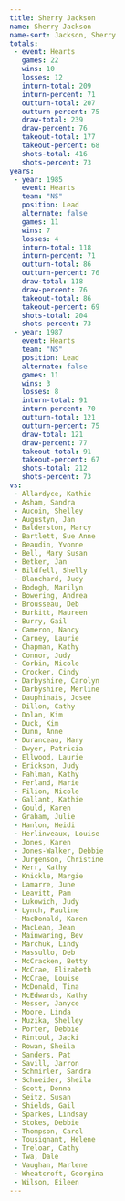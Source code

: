 ```yaml
---
title: Sherry Jackson
name: Sherry Jackson
name-sort: Jackson, Sherry
totals:
 - event: Hearts
   games: 22
   wins: 10
   losses: 12
   inturn-total: 209
   inturn-percent: 71
   outturn-total: 207
   outturn-percent: 75
   draw-total: 239
   draw-percent: 76
   takeout-total: 177
   takeout-percent: 68
   shots-total: 416
   shots-percent: 73
years:
 - year: 1985
   event: Hearts
   team: "NS"
   position: Lead
   alternate: false
   games: 11
   wins: 7
   losses: 4
   inturn-total: 118
   inturn-percent: 71
   outturn-total: 86
   outturn-percent: 76
   draw-total: 118
   draw-percent: 76
   takeout-total: 86
   takeout-percent: 69
   shots-total: 204
   shots-percent: 73
 - year: 1987
   event: Hearts
   team: "NS"
   position: Lead
   alternate: false
   games: 11
   wins: 3
   losses: 8
   inturn-total: 91
   inturn-percent: 70
   outturn-total: 121
   outturn-percent: 75
   draw-total: 121
   draw-percent: 77
   takeout-total: 91
   takeout-percent: 67
   shots-total: 212
   shots-percent: 73
vs:
 - Allardyce, Kathie
 - Asham, Sandra
 - Aucoin, Shelley
 - Augustyn, Jan
 - Balderston, Marcy
 - Bartlett, Sue Anne
 - Beaudin, Yvonne
 - Bell, Mary Susan
 - Betker, Jan
 - Bildfell, Shelly
 - Blanchard, Judy
 - Bodogh, Marilyn
 - Bowering, Andrea
 - Brousseau, Deb
 - Burkitt, Maureen
 - Burry, Gail
 - Cameron, Nancy
 - Carney, Laurie
 - Chapman, Kathy
 - Connor, Judy
 - Corbin, Nicole
 - Crocker, Cindy
 - Darbyshire, Carolyn
 - Darbyshire, Merline
 - Dauphinais, Josee
 - Dillon, Cathy
 - Dolan, Kim
 - Duck, Kim
 - Dunn, Anne
 - Duranceau, Mary
 - Dwyer, Patricia
 - Ellwood, Laurie
 - Erickson, Judy
 - Fahlman, Kathy
 - Ferland, Marie
 - Filion, Nicole
 - Gallant, Kathie
 - Gould, Karen
 - Graham, Julie
 - Hanlon, Heidi
 - Herlinveaux, Louise
 - Jones, Karen
 - Jones-Walker, Debbie
 - Jurgenson, Christine
 - Kerr, Kathy
 - Knickle, Margie
 - Lamarre, June
 - Leavitt, Pam
 - Lukowich, Judy
 - Lynch, Pauline
 - MacDonald, Karen
 - MacLean, Jean
 - Mainwaring, Bev
 - Marchuk, Lindy
 - Massullo, Deb
 - McCracken, Betty
 - McCrae, Elizabeth
 - McCrae, Louise
 - McDonald, Tina
 - McEdwards, Kathy
 - Messer, Janyce
 - Moore, Linda
 - Muzika, Shelley
 - Porter, Debbie
 - Rintoul, Jacki
 - Rowan, Sheila
 - Sanders, Pat
 - Savill, Jarron
 - Schmirler, Sandra
 - Schneider, Sheila
 - Scott, Donna
 - Seitz, Susan
 - Shields, Gail
 - Sparkes, Lindsay
 - Stokes, Debbie
 - Thompson, Carol
 - Tousignant, Helene
 - Treloar, Cathy
 - Twa, Dale
 - Vaughan, Marlene
 - Wheatcroft, Georgina
 - Wilson, Eileen
---
```

